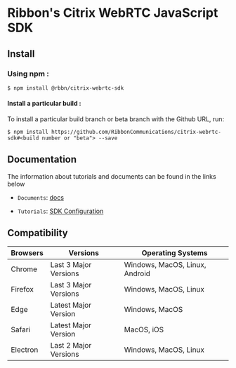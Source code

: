 # Ribbon's Citrix WebRTC JavaScript SDK

## Install

### Using npm :

`$ npm install @rbbn/citrix-webrtc-sdk`

#### Install a particular build :

To install a particular build branch or beta branch with the Github URL, run:

`$ npm install https://github.com/RibbonCommunications/citrix-webrtc-sdk#<build number or "beta"> --save`

## Documentation

The information about tutorials and documents can be found in the links below

* `Documents`: [docs](https://RibbonCommunications.github.io/citrix-webrtc-sdk/docs)

* `Tutorials`: [SDK Configuration](https://RibbonCommunications.github.io/citrix-webrtc-sdk/tutorials/index.html#/Getting%20Started)

## Compatibility

| Browsers | Versions              | Operating Systems              |
|----------|-----------------------|--------------------------------|
| Chrome   | Last 3 Major Versions | Windows, MacOS, Linux, Android |
| Firefox  | Last 3 Major Versions | Windows, MacOS, Linux          |
| Edge     | Latest Major Version  | Windows, MacOS                 |
| Safari   | Latest Major Version  | MacOS, iOS                     |
| Electron | Last 2 Major Versions | Windows, MacOS, Linux          |
